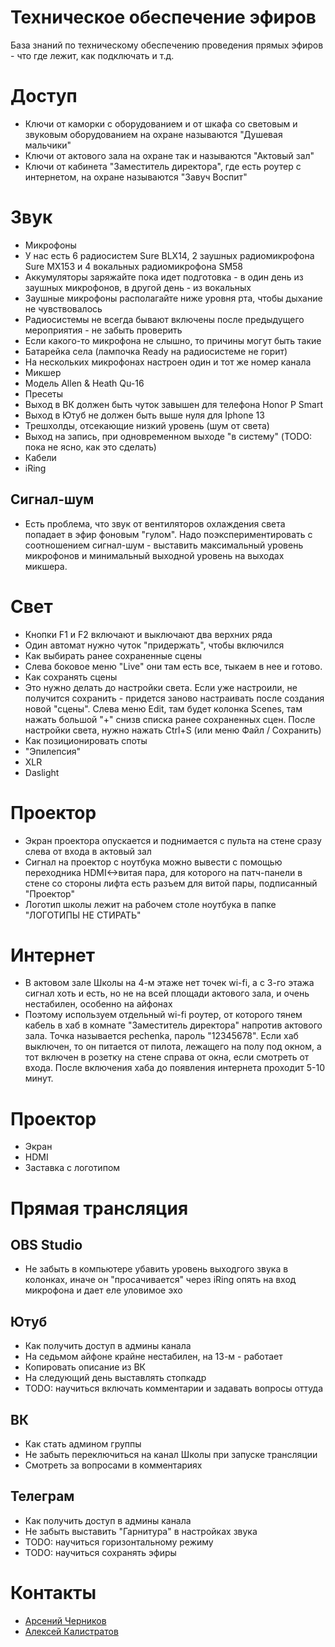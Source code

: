 # Техническое обеспечение эфиров

База знаний по техническому обеспечению проведения прямых эфиров - что где лежит, как подключать и т.д.

# Доступ
* Ключи от каморки с оборудованием и от шкафа со световым и звуковым оборудованием на охране называются "Душевая мальчики"
* Ключи от актового зала на охране так и называются "Актовый зал"
* Ключи от кабинета "Заместитель директора", где есть роутер с интернетом, на охране называются "Завуч Воспит"

# Звук
* Микрофоны
 * У нас есть 6 радиосистем Sure BLX14, 2 заушных радиомикрофона Sure MX153 и 4 вокальных радиомикрофона SM58
 * Аккумуляторы заряжайте пока идет подготовка - в один день из заушных микрофонов, в другой день - из вокальных
 * Заушные микрофоны располагайте ниже уровня рта, чтобы дыхание не чувствовалось
 * Радиосистемы не всегда бывают включены после предыдущего мероприятия - не забыть проверить
 * Если какого-то микрофона не слышно, то причины могут быть такие
  * Батарейка села (лампочка Ready на радиосистеме не горит)
  * На нескольких микрофонах настроен один и тот же номер канала
* Микшер
 * Модель Allen & Heath Qu-16 
 * Пресеты
 * Выход в ВК должен быть чуток завышен для телефона Honor P Smart
 * Выход в Ютуб не должен быть выше нуля для Iphone 13
 * Трешхолды, отсекающие низкий уровень (шум от света)
 * Выход на запись, при одновременном выходе "в систему" (TODO: пока не ясно, как это сделать)
* Кабели
 * iRing
  
## Сигнал-шум
* Есть проблема, что звук от вентиляторов охлаждения света попадает в эфир фоновым "гулом". Надо поэкспериментировать с соотношением сигнал-шум - выставить максимальный уровень микрофонов и минимальный выходной уровень на выходах микшера.
  
# Свет
* Кнопки F1 и F2 включают и выключают два верхних ряда
* Один автомат нужно чуток "придержать", чтобы включился
* Как выбирать ранее сохраненные сцены
 * Слева боковое меню "Live" они там есть все, тыкаем в нее и готово.
* Как сохранять сцены
 * Это нужно делать до настройки света. Если уже настроили, не получится сохранить - придется заново настраивать после создания новой "сцены". Слева меню Edit, там будет колонка Scenes, там нажать большой "+" снизв списка ранее сохраненных сцен. После настройки света, нужно нажать Ctrl+S (или меню Файл / Сохранить)
* Как позиционировать споты
* "Эпилепсия"
* XLR
* Daslight

# Проектор
* Экран проектора опускается и поднимается с пульта на стене сразу слева от входа в актовый зал
* Сигнал на проектор с ноутбука можно вывести с помощью переходника HDMI<->витая пара, для которого на патч-панели в стене со стороны лифта есть разъем для витой пары, подписанный "Проектор"
* Логотип школы лежит на рабочем столе ноутбука в папке "ЛОГОТИПЫ НЕ СТИРАТЬ"

# Интернет
* В актовом зале Школы на 4-м этаже нет точек wi-fi, а с 3-го этажа сигнал хоть и есть, но не на всей площади актового зала, и очень нестабилен, особенно на айфонах
* Поэтому используем отдельный wi-fi роутер, от которого тянем кабель в хаб в комнате "Заместитель директора" напротив актового зала. Точка называется pechenka, пароль "12345678". Если хаб выключен, то он питается от пилота, лежащего на полу под окном, а тот включен в розетку на стене справа от окна, если смотреть от входа. После включения хаба до появления интернета проходит 5-10 минут.

# Проектор
* Экран
* HDMI
* Заставка с логотипом

# Прямая трансляция

## OBS Studio
* Не забыть в компьютере убавить уровень выходгого звука в колонках, иначе он "просачивается" через iRing опять на вход микрофона и дает еле уловимое эхо

## Ютуб
* Как получить доступ в админы канала
* На седьмом айфоне крайне нестабилен, на 13-м - работает
* Копировать описание из ВК
* На следующий день выставлять стопкадр
* TODO: научиться включать комментарии и задавать вопросы оттуда

## ВК
* Как стать админом группы
* Не забыть переключиться на канал Школы при запуске трансляции
* Смотреть за вопросами в комментариях

## Телеграм
* Как получить доступ в админы канала
* Не забыть выставить "Гарнитура" в настройках звука
* TODO: научиться горизонтальному режиму
* TODO: научиться сохранять эфиры

# Контакты
* [Арсений Черников](https://vk.com/arsencher)
* [Алексей Калистратов](https://vk.com/karamazzow)
